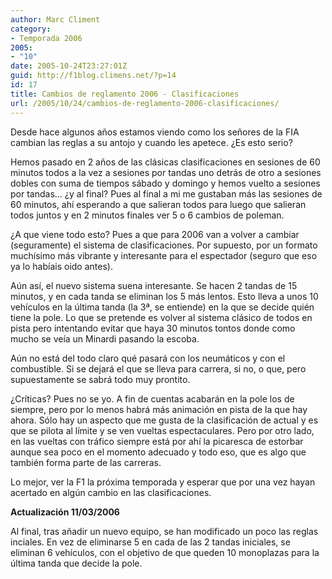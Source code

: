 ```yaml
---
author: Marc Climent
category:
- Temporada 2006
2005:
- "10"
date: 2005-10-24T23:27:01Z
guid: http://f1blog.climens.net/?p=14
id: 17
title: Cambios de reglamento 2006 - Clasificaciones
url: /2005/10/24/cambios-de-reglamento-2006-clasificaciones/
---
```


Desde hace algunos años estamos viendo como los señores de la FIA cambian las reglas a su antojo y cuando les apetece. ¿Es esto serio?
  
Hemos pasado en 2 años de las clásicas clasificaciones en sesiones de 60 minutos todos a la vez a sesiones por tandas uno detrás de otro a sesiones dobles con suma de tiempos sábado y domingo y hemos vuelto a sesiones por tandas&#8230; ¿y al final? Pues al final a mi me gustaban más las sesiones de 60 minutos, ahí esperando a que salieran todos para luego que salieran todos juntos y en 2 minutos finales ver 5 o 6 cambios de poleman.

¿A que viene todo esto? Pues a que para 2006 van a volver a cambiar (seguramente) el sistema de clasificaciones. Por supuesto, por un formato muchísimo más vibrante y interesante para el espectador (seguro que eso ya lo habíais oido antes).
  
Aún así, el nuevo sistema suena interesante. Se hacen 2 tandas de 15 minutos, y en cada tanda se eliminan los 5 más lentos. Esto lleva a unos 10 vehículos en la última tanda (la 3ª, se entiende) en la que se decide quién tiene la pole. Lo que se pretende es volver al sistema clásico de todos en pista pero intentando evitar que haya 30 minutos tontos donde como mucho se veía un Minardi pasando la escoba.
  
Aún no está del todo claro qué pasará con los neumáticos y con el combustible. Si se dejará el que se lleva para carrera, si no, o que, pero supuestamente se sabrá todo muy prontito.

¿Críticas? Pues no se yo. A fin de cuentas acabarán en la pole los de siempre, pero por lo menos habrá más animación en pista de la que hay ahora. Sólo hay un aspecto que me gusta de la clasificación de actual y es que se pilota al límite y se ven vueltas espectaculares. Pero por otro lado, en las vueltas con tráfico siempre está por ahí la picaresca de estorbar aunque sea poco en el momento adecuado y todo eso, que es algo que también forma parte de las carreras.

Lo mejor, ver la F1 la próxima temporada y esperar que por una vez hayan acertado en algún cambio en las clasificaciones.

**Actualización 11/03/2006**

Al final, tras añadir un nuevo equipo, se han modificado un poco las reglas inciales. En vez de eliminarse 5 en cada de las 2 tandas iniciales, se eliminan 6 vehículos, con el objetivo de que queden 10 monoplazas para la última tanda que decide la pole.